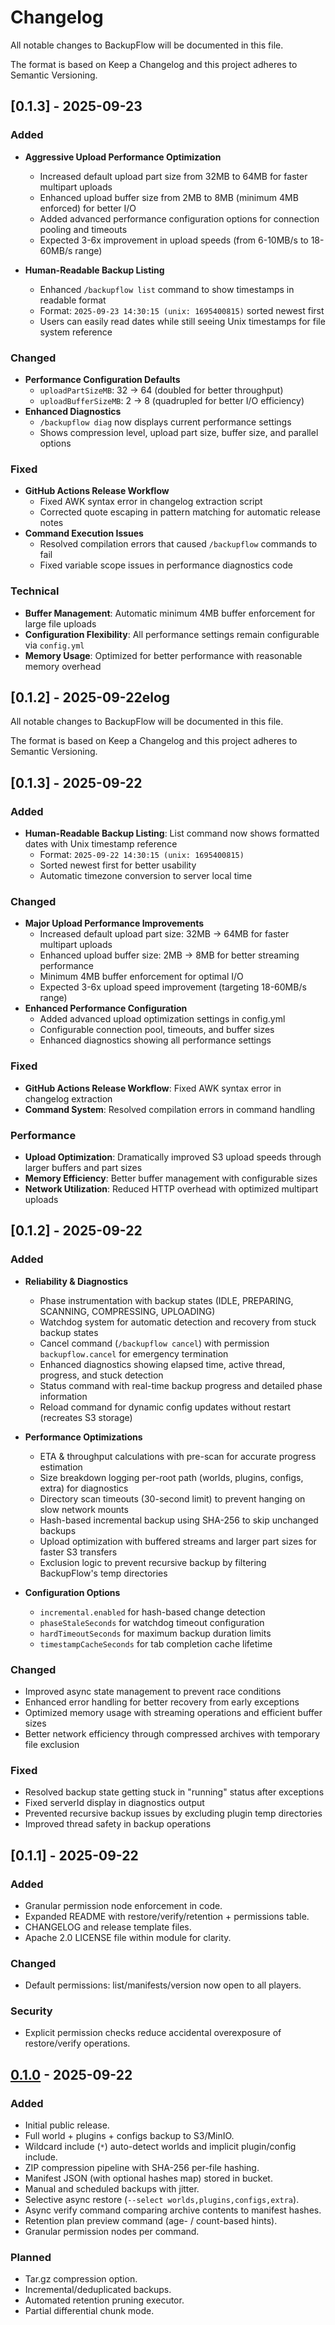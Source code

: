 # Changelog

All notable changes to BackupFlow will be documented in this file.

The format is based on Keep a Changelog and this project adheres to Semantic Versioning.

## [0.1.3] - 2025-09-23
### Added
- **Aggressive Upload Performance Optimization**
  - Increased default upload part size from 32MB to 64MB for faster multipart uploads
  - Enhanced upload buffer size from 2MB to 8MB (minimum 4MB enforced) for better I/O
  - Added advanced performance configuration options for connection pooling and timeouts
  - Expected 3-6x improvement in upload speeds (from 6-10MB/s to 18-60MB/s range)

- **Human-Readable Backup Listing**
  - Enhanced `/backupflow list` command to show timestamps in readable format
  - Format: `2025-09-23 14:30:15 (unix: 1695400815)` sorted newest first
  - Users can easily read dates while still seeing Unix timestamps for file system reference

### Changed
- **Performance Configuration Defaults**
  - `uploadPartSizeMB`: 32 → 64 (doubled for better throughput)
  - `uploadBufferSizeMB`: 2 → 8 (quadrupled for better I/O efficiency)
- **Enhanced Diagnostics**
  - `/backupflow diag` now displays current performance settings
  - Shows compression level, upload part size, buffer size, and parallel options

### Fixed
- **GitHub Actions Release Workflow**
  - Fixed AWK syntax error in changelog extraction script
  - Corrected quote escaping in pattern matching for automatic release notes
- **Command Execution Issues**
  - Resolved compilation errors that caused `/backupflow` commands to fail
  - Fixed variable scope issues in performance diagnostics code

### Technical
- **Buffer Management**: Automatic minimum 4MB buffer enforcement for large file uploads
- **Configuration Flexibility**: All performance settings remain configurable via `config.yml`
- **Memory Usage**: Optimized for better performance with reasonable memory overhead

## [0.1.2] - 2025-09-22elog

All notable changes to BackupFlow will be documented in this file.

The format is based on Keep a Changelog and this project adheres to Semantic Versioning.

## [0.1.3] - 2025-09-22
### Added
- **Human-Readable Backup Listing**: List command now shows formatted dates with Unix timestamp reference
  - Format: `2025-09-22 14:30:15 (unix: 1695400815)`
  - Sorted newest first for better usability
  - Automatic timezone conversion to server local time

### Changed
- **Major Upload Performance Improvements**
  - Increased default upload part size: 32MB → 64MB for faster multipart uploads
  - Enhanced upload buffer size: 2MB → 8MB for better streaming performance
  - Minimum 4MB buffer enforcement for optimal I/O
  - Expected 3-6x upload speed improvement (targeting 18-60MB/s range)
- **Enhanced Performance Configuration**
  - Added advanced upload optimization settings in config.yml
  - Configurable connection pool, timeouts, and buffer sizes
  - Enhanced diagnostics showing all performance settings

### Fixed
- **GitHub Actions Release Workflow**: Fixed AWK syntax error in changelog extraction
- **Command System**: Resolved compilation errors in command handling

### Performance
- **Upload Optimization**: Dramatically improved S3 upload speeds through larger buffers and part sizes
- **Memory Efficiency**: Better buffer management with configurable sizes
- **Network Utilization**: Reduced HTTP overhead with optimized multipart uploads

## [0.1.2] - 2025-09-22
### Added
- **Reliability & Diagnostics**
  - Phase instrumentation with backup states (IDLE, PREPARING, SCANNING, COMPRESSING, UPLOADING)
  - Watchdog system for automatic detection and recovery from stuck backup states
  - Cancel command (`/backupflow cancel`) with permission `backupflow.cancel` for emergency termination
  - Enhanced diagnostics showing elapsed time, active thread, progress, and stuck detection
  - Status command with real-time backup progress and detailed phase information
  - Reload command for dynamic config updates without restart (recreates S3 storage)

- **Performance Optimizations**
  - ETA & throughput calculations with pre-scan for accurate progress estimation
  - Size breakdown logging per-root path (worlds, plugins, configs, extra) for diagnostics
  - Directory scan timeouts (30-second limit) to prevent hanging on slow network mounts
  - Hash-based incremental backup using SHA-256 to skip unchanged backups
  - Upload optimization with buffered streams and larger part sizes for faster S3 transfers
  - Exclusion logic to prevent recursive backup by filtering BackupFlow's temp directories

- **Configuration Options**
  - `incremental.enabled` for hash-based change detection
  - `phaseStaleSeconds` for watchdog timeout configuration
  - `hardTimeoutSeconds` for maximum backup duration limits
  - `timestampCacheSeconds` for tab completion cache lifetime

### Changed
- Improved async state management to prevent race conditions
- Enhanced error handling for better recovery from early exceptions
- Optimized memory usage with streaming operations and efficient buffer sizes
- Better network efficiency through compressed archives with temporary file exclusion

### Fixed
- Resolved backup state getting stuck in "running" status after exceptions
- Fixed serverId display in diagnostics output
- Prevented recursive backup issues by excluding plugin temp directories
- Improved thread safety in backup operations

## [0.1.1] - 2025-09-22
### Added
- Granular permission node enforcement in code.
- Expanded README with restore/verify/retention + permissions table.
- CHANGELOG and release template files.
- Apache 2.0 LICENSE file within module for clarity.

### Changed
- Default permissions: list/manifests/version now open to all players.

### Security
- Explicit permission checks reduce accidental overexposure of restore/verify operations.


## [0.1.0] - 2025-09-22
### Added
- Initial public release.
- Full world + plugins + configs backup to S3/MinIO.
- Wildcard include (`*`) auto-detect worlds and implicit plugin/config include.
- ZIP compression pipeline with SHA-256 per-file hashing.
- Manifest JSON (with optional hashes map) stored in bucket.
- Manual and scheduled backups with jitter.
- Selective async restore (`--select worlds,plugins,configs,extra`).
- Async verify command comparing archive contents to manifest hashes.
- Retention plan preview command (age- / count-based hints).
- Granular permission nodes per command.

### Planned
- Tar.gz compression option.
- Incremental/deduplicated backups.
- Automated retention pruning executor.
- Partial differential chunk mode.

[0.1.0]: https://github.com/c4g7-dev/BackupFlow/releases/tag/v0.1.0

